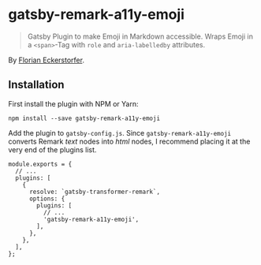 # gatsby-remark-a11y-emoji

> Gatsby Plugin to make Emoji in Markdown accessible. Wraps Emoji in a `<span>`-Tag with `role` and `aria-labelledby` attributes.

By [Florian Eckerstorfer](https://florian.ec).

## Installation

First install the plugin with NPM or Yarn:

```
npm install --save gatsby-remark-a11y-emoji
```

Add the plugin to `gatsby-config.js`. Since `gatsby-remark-a11y-emoji` converts Remark *text* nodes into *html* nodes,
I recommend placing it at the very end of the plugins list.

```
module.exports = {
  // ...
  plugins: [
    {
      resolve: `gatsby-transformer-remark`,
      options: {
        plugins: [
          // ...
          'gatsby-remark-a11y-emoji',
        ],
      },
    },
  ],
};
```
